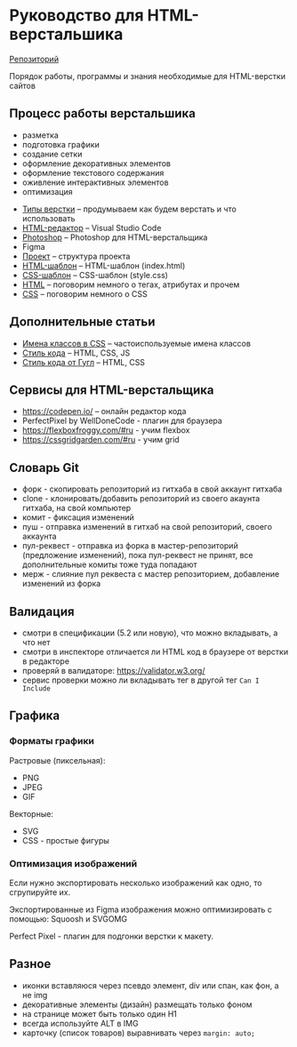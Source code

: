 # Руководство для HTML-верстальшика
[Репозиторий](https://github.com/damir-art/web-layout)

Порядок работы, программы и знания необходимые для HTML-верстки сайтов

## Процесс работы верстальшика
- разметка
- подготовка графики
- создание сетки
- оформление декоративных элементов
- оформление текстового содержания
- оживление интерактивных элементов
- оптимизация

* [Типы верстки](https://damir-art.github.io/web-layout/type-layout/) &ndash; продумываем как будем верстать и что использовать
* [HTML-редактор](https://damir-art.github.io/visual-studio-code/) &ndash; Visual Studio Code
* [Photoshop](https://damir-art.github.io/web-layout/photoshop/) &ndash; Photoshop для HTML-верстальщика
* Figma
* [Проект](https://damir-art.github.io/web-layout/project/) &ndash; структура проекта
* [HTML-шаблон](https://gist.github.com/damir-art/e9b4ca2fbc76227ace4820d01210df4d) &ndash; HTML-шаблон (index.html)
* [CSS-шаблон](https://gist.github.com/damir-art/8cadb788f1a52d82a80b8bace68b588b) &ndash; CSS-шаблон (style.css)
* [HTML](https://damir-art.github.io/web-layout/html/) &ndash; поговорим немного о тегах, атрибутах и прочем
* [CSS](https://damir-art.github.io/web-layout/css/) &ndash; поговорим немного о CSS

## Дополнительные статьи
* [Имена классов в CSS](https://github.com/yoksel/common-words) &ndash; частоиспользуемые имена классов
* [Стиль кода](http://codeguide.academy/) &ndash; HTML, CSS, JS
* [Стиль кода от Гугл](https://habr.com/ru/post/143452/) &ndash; HTML, CSS

## Сервисы для HTML-верстальщика
* https://codepen.io/ &ndash; онлайн редактор кода
* PerfectPixel by WellDoneCode - плагин для браузера
* https://flexboxfroggy.com/#ru - учим flexbox
* https://cssgridgarden.com/#ru - учим grid

## Словарь Git
- форк - скопировать репозиторий из гитхаба в свой аккаунт гитхаба
- clone - клонировать/добавить репозиторий из своего акаунта гитхаба, на свой компьютер
- комит - фиксация изменений
- пуш - отправка изменений в гитхаб на свой репозиторий, своего аккаунта
- пул-реквест - отправка из форка в мастер-репозиторий (предложение изменений), пока пул-реквест не принят, все дополнительные комиты тоже туда попадают
- мерж - слияние пул реквеста с мастер репозиторием, добавление изменений из форка

## Валидация
- смотри в спецификации (5.2 или новую), что можно вкладывать, а что нет
- смотри в инспекторе отличается ли HTML код в браузере от верстки в редакторе
- проверяй в валидаторе: https://validator.w3.org/
- сервис проверки можно ли вкладывать тег в другой тег `Can I Include`

## Графика
### Форматы графики
Растровые (пиксельная):
- PNG
- JPEG
- GIF

Векторные:
- SVG
- CSS - простые фигуры

### Оптимизация изображений
Если нужно экспортировать несколько изображений как одно, то сгрупируйте их.

Экспортированные из Figma изображения можно оптимизировать с помощью: Squoosh и SVGOMG

Perfect Pixel - плагин для подгонки верстки к макету.

## Разное
- иконки вставляюся через псевдо элемент, div или спан, как фон, а не img
- декоративные элементы (дизайн) размещать только фоном
- на странице может быть только один H1
- всегда используйте ALT в IMG
- карточку (список товаров) выравнивать через `margin: auto;`
